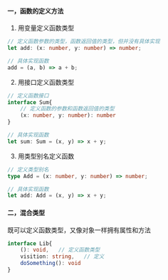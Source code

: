 #### 一，函数的定义方法
1. 用变量定义函数类型
```typescript
// 定义函数参数的类型，函数返回值的类型，但并没有具体实现
let add: (x: number, y: number) => number;

// 具体实现函数
add = (a, b) => a + b;
```
2. 用接口定义函数类型
```typescript
// 定义函数接口
interface Sum{
    // 定义函数的参数和函数返回值的类型
    (x: number, y: number): number
}

// 具体实现函数
let sum: Sum = (x, y) => x + y;
```
3. 用类型别名定义函数
```typescript
// 定义类型别名
type Add = (x: number, y: number) => number;

// 具体实现函数
let add: Add = (x, y) => x + y;
```
#### 二，混合类型
既可以定义函数类型，又像对象一样拥有属性和方法
```typescript
interface Lib{
    (): void,   // 定义函数类型
    visition: string,   // 定义
    doSomething(): void
}
```